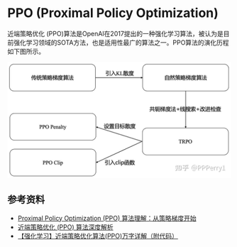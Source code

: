 # PPO (Proximal Policy Optimization)

近端策略优化 (PPO)算法是OpenAI在2017提出的一种强化学习算法，被认为是目前强化学习领域的SOTA方法，也是适用性最广的算法之一。PPO算法的演化历程如下图所示。

![PPO_History](images/ppo_history.jpg)





## 参考资料

* [Proximal Policy Optimization (PPO) 算法理解：从策略梯度开始](https://zhuanlan.zhihu.com/p/614115887)
* [近端策略优化 (PPO) 算法深度解析](https://zhuanlan.zhihu.com/p/27444364357)
* [【强化学习】近端策略优化算法(PPO)万字详解（附代码）](https://blog.csdn.net/qq_51399582/article/details/144650295)
